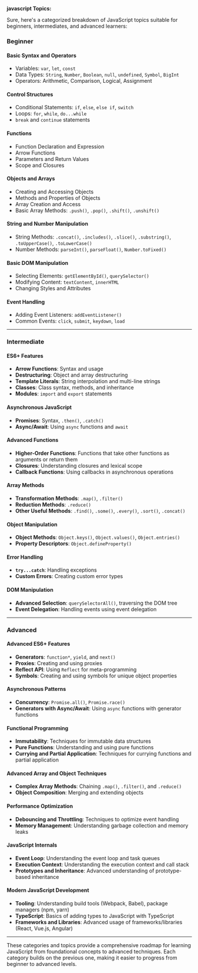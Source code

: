 **javascript Topics:**

Sure, here's a categorized breakdown of JavaScript topics suitable for beginners, intermediates, and advanced learners:

### **Beginner**

#### Basic Syntax and Operators

* Variables: `var`, `let`, `const`
* Data Types: `String`, `Number`, `Boolean`, `null`, `undefined`, `Symbol`, `BigInt`
* Operators: Arithmetic, Comparison, Logical, Assignment

#### Control Structures

* Conditional Statements: `if`, `else`, `else if`, `switch`
* Loops: `for`, `while`, `do...while`
* `break` and `continue` statements

#### Functions

* Function Declaration and Expression
* Arrow Functions
* Parameters and Return Values
* Scope and Closures

#### Objects and Arrays

* Creating and Accessing Objects
* Methods and Properties of Objects
* Array Creation and Access
* Basic Array Methods: `.push()`, `.pop()`, `.shift()`, `.unshift()`

#### String and Number Manipulation

* String Methods: `.concat()`, `.includes()`, `.slice()`, `.substring()`, `.toUpperCase()`, `.toLowerCase()`
* Number Methods: `parseInt()`, `parseFloat()`, `Number.toFixed()`

#### Basic DOM Manipulation

* Selecting Elements: `getElementById()`, `querySelector()`
* Modifying Content: `textContent`, `innerHTML`
* Changing Styles and Attributes

#### Event Handling

* Adding Event Listeners: `addEventListener()`
* Common Events: `click`, `submit`, `keydown`, `load`

* * *

### **Intermediate**

#### ES6+ Features

* **Arrow Functions**: Syntax and usage
* **Destructuring**: Object and array destructuring
* **Template Literals**: String interpolation and multi-line strings
* **Classes**: Class syntax, methods, and inheritance
* **Modules**: `import` and `export` statements

#### Asynchronous JavaScript

* **Promises**: Syntax, `.then()`, `.catch()`
* **Async/Await**: Using `async` functions and `await`

#### Advanced Functions

* **Higher-Order Functions**: Functions that take other functions as arguments or return them
* **Closures**: Understanding closures and lexical scope
* **Callback Functions**: Using callbacks in asynchronous operations

#### Array Methods

* **Transformation Methods**: `.map()`, `.filter()`
* **Reduction Methods**: `.reduce()`
* **Other Useful Methods**: `.find()`, `.some()`, `.every()`, `.sort()`, `.concat()`

#### Object Manipulation

* **Object Methods**: `Object.keys()`, `Object.values()`, `Object.entries()`
* **Property Descriptors**: `Object.defineProperty()`

#### Error Handling

* **`try...catch`**: Handling exceptions
* **Custom Errors**: Creating custom error types

#### DOM Manipulation

* **Advanced Selection**: `querySelectorAll()`, traversing the DOM tree
* **Event Delegation**: Handling events using event delegation

* * *

### **Advanced**

#### Advanced ES6+ Features

* **Generators**: `function*`, `yield`, and `next()`
* **Proxies**: Creating and using proxies
* **Reflect API**: Using `Reflect` for meta-programming
* **Symbols**: Creating and using symbols for unique object properties

#### Asynchronous Patterns

* **Concurrency**: `Promise.all()`, `Promise.race()`
* **Generators with Async/Await**: Using `async` functions with generator functions

#### Functional Programming

* **Immutability**: Techniques for immutable data structures
* **Pure Functions**: Understanding and using pure functions
* **Currying and Partial Application**: Techniques for currying functions and partial application

#### Advanced Array and Object Techniques

* **Complex Array Methods**: Chaining `.map()`, `.filter()`, and `.reduce()`
* **Object Composition**: Merging and extending objects

#### Performance Optimization

* **Debouncing and Throttling**: Techniques to optimize event handling
* **Memory Management**: Understanding garbage collection and memory leaks

#### JavaScript Internals

* **Event Loop**: Understanding the event loop and task queues
* **Execution Context**: Understanding the execution context and call stack
* **Prototypes and Inheritance**: Advanced understanding of prototype-based inheritance

#### Modern JavaScript Development

* **Tooling**: Understanding build tools (Webpack, Babel), package managers (npm, yarn)
* **TypeScript**: Basics of adding types to JavaScript with TypeScript
* **Frameworks and Libraries**: Advanced usage of frameworks/libraries (React, Vue.js, Angular)

* * *

These categories and topics provide a comprehensive roadmap for learning JavaScript from foundational concepts to advanced techniques. Each category builds on the previous one, making it easier to progress from beginner to advanced levels.